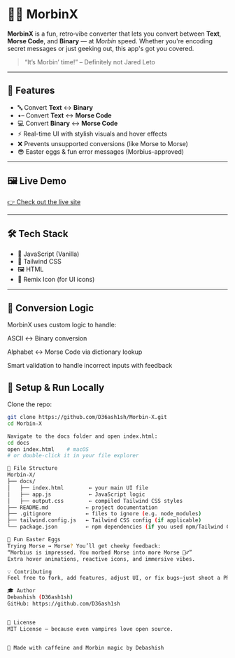# 🧛‍♂️ MorbinX

**MorbinX** is a fun, retro‑vibe converter that lets you convert between **Text**, **Morse Code**, and **Binary** — at *Morbin* speed. Whether you're encoding secret messages or just geeking out, this app's got you covered.

> “It’s Morbin’ time!” – Definitely not Jared Leto

---

## 🚀 Features

- 🔤 Convert **Text** ↔ **Binary**
- •– Convert **Text** ↔ **Morse Code**
- 💻 Convert **Binary** ↔ **Morse Code**
- ⚡ Real-time UI with stylish visuals and hover effects
- ❌ Prevents unsupported conversions (like Morse to Morse)
- 😎 Easter eggs & fun error messages (Morbius-approved)

---

## 🖼️ Live Demo

[👉 Check out the live site](https://d36ash1sh.github.io/Morbin-X/)

---

## 🛠️ Tech Stack

- 🧠 JavaScript (Vanilla)
- 🎨 Tailwind CSS
- 🖼️ HTML
- 🎯 Remix Icon (for UI icons)

---

## 🤖 Conversion Logic

MorbinX uses custom logic to handle:

ASCII ↔ Binary conversion

Alphabet ↔ Morse Code via dictionary lookup

Smart validation to handle incorrect inputs with feedback


## 🧪 Setup & Run Locally
   Clone the repo:
   ```bash
   git clone https://github.com/D36ash1sh/Morbin‑X.git
   cd Morbin‑X

   Navigate to the docs folder and open index.html:
   cd docs
   open index.html    # macOS
   # or double-click it in your file explorer

📁 File Structure
Morbin‑X/
├── docs/
│   ├── index.html        ← your main UI file
│   ├── app.js            ← JavaScript logic
│   ├── output.css        ← compiled Tailwind CSS styles
├── README.md            ← project documentation
├── .gitignore           ← files to ignore (e.g. node_modules)
├── tailwind.config.js   ← Tailwind CSS config (if applicable)
└── package.json         ← npm dependencies (if you used npm/Tailwind CLI)

🧛 Fun Easter Eggs
Trying Morse → Morse? You’ll get cheeky feedback:
“Morbius is impressed. You morbed Morse into more Morse 🧛‍♂️”
Extra hover animations, reactive icons, and immersive vibes.

💡 Contributing
Feel free to fork, add features, adjust UI, or fix bugs—just shoot a PR!

🎓 Author
Debashish (D36ash1sh)
GitHub: https://github.com/D36ash1sh


📝 License
MIT License — because even vampires love open source.


🎨 Made with caffeine and Morbin magic by Debashish

